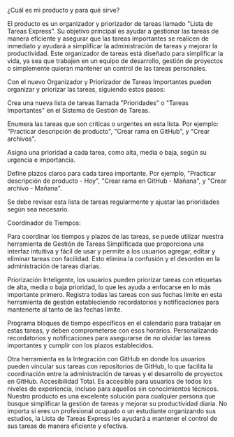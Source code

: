 ¿Cuál es mi producto y para qué sirve?

El producto es un organizador y priorizador de tareas llamado "Lista de Tareas Express". Su objetivo principal es ayudar a gestionar las tareas de manera eficiente y asegurar que las tareas importantes se realicen de inmediato y ayudará a simplificar la administración de tareas y mejorar la productividad. Este organizador de tareas está diseñado para simplificar la vida, ya sea que trabajen en un equipo de desarrollo, gestión de proyectos o simplemente quieran mantener un control de las tareas personales.

Con el nuevo Organizador y Priorizador de Tareas Importantes pueden organizar y priorizar las tareas, siguiendo estos pasos:

Crea una nueva lista de tareas llamada "Prioridades" o "Tareas Importantes" en el Sistema de Gestión de Tareas.

Enumera las tareas que son críticas o urgentes en esta lista. Por ejemplo: "Practicar descripción de producto", "Crear rama en GitHub", y "Crear archivos".

Asigna una prioridad a cada tarea, como alta, media o baja, según su urgencia e importancia.

Define plazos claros para cada tarea importante. Por ejemplo, "Practicar descripción de producto - Hoy", "Crear rama en GitHub - Mañana", y "Crear archivo - Mañana".

Se debe revisar esta lista de tareas regularmente y ajustar las prioridades según sea necesario.

Coordinador de Tiempos:

Para coordinar los tiempos y plazos de las tareas, se puede utilizar nuestra herramienta de Gestión de Tareas Simplificada que proporciona una interfaz intuitiva y fácil de usar y permite a los usuarios agregar, editar y eliminar tareas con facilidad. Esto elimina la confusión y el desorden en la administración de tareas diarias.

Priorización Inteligente, los usuarios pueden priorizar tareas con etiquetas de alta, media o baja prioridad, lo que les ayuda a enfocarse en lo más importante primero. Registra todas las tareas con sus fechas límite en esta herramienta de gestión estableciendo recordatorios y notificaciones para mantenerte al tanto de las fechas límite.

Programa bloques de tiempo específicos en el calendario para trabajar en estas tareas, y deben comprometerse con esos horarios. Personalizando recordatorios y notificaciones para asegurarse de no olvidar las tareas importantes y cumplir con los plazos establecidos.

Otra herramienta es la Integración con GitHub en donde los usuarios pueden vincular sus tareas con repositorios de GitHub, lo que facilita la coordinación entre la administración de tareas y el desarrollo de proyectos en GitHub. Accesibilidad Total. Es accesible para usuarios de todos los niveles de experiencia, incluso para aquellos sin conocimientos técnicos. Nuestro producto es una excelente solución para cualquier persona que busque simplificar la gestión de tareas y mejorar su productividad diaria. No importa si eres un profesional ocupado o un estudiante organizando sus estudios, la Lista de Tareas Express les ayudará a mantener el control de sus tareas de manera eficiente y efectiva.